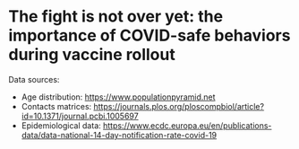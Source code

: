 # The fight is not over yet: the importance of COVID-safe behaviors during vaccine rollout



Data sources:
- Age distribution: https://www.populationpyramid.net
- Contacts matrices: https://journals.plos.org/ploscompbiol/article?id=10.1371/journal.pcbi.1005697
- Epidemiological data: https://www.ecdc.europa.eu/en/publications-data/data-national-14-day-notification-rate-covid-19
